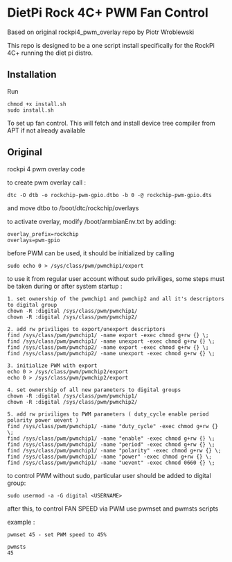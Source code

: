 # DietPi Rock 4C+ PWM Fan Control
Based on original rockpi4_pwm_overlay repo by Piotr Wroblewski

This repo is designed to be a one script install specifically for the RockPi 4C+ running the diet pi distro.

## Installation
Run

```
chmod +x install.sh
sudo install.sh
``` 

To set up fan control. This will fetch and install device tree compiler from APT if not already available

## Original
rockpi 4 pwm overlay code

to create pwm overlay call : 

    dtc -O dtb -o rockchip-pwm-gpio.dtbo -b 0 -@ rockchip-pwm-gpio.dts

and move dtbo to /boot/dtc/rockchip/overlays

to activate overlay, modify /boot/armbianEnv.txt by adding: 

    overlay_prefix=rockchip
    overlays=pwm-gpio
  
before PWM can be used, it should be initialized by calling 

    sudo echo 0 > /sys/class/pwm/pwmchip1/export

to use it from regular user account without sudo priviliges, some steps must be taken during or after system startup : 

    1. set ownership of the pwmchip1 and pwmchip2 and all it's descriptors to digital group
    chown -R :digital /sys/class/pwm/pwmchip1/
    chown -R :digital /sys/class/pwm/pwmchip2/
    
    2. add rw priviliges to export/unexport descriptors
    find /sys/class/pwm/pwmchip1/ -name export -exec chmod g+rw {} \;
    find /sys/class/pwm/pwmchip1/ -name unexport -exec chmod g+rw {} \;
    find /sys/class/pwm/pwmchip2/ -name export -exec chmod g+rw {} \;
    find /sys/class/pwm/pwmchip2/ -name unexport -exec chmod g+rw {} \;
    
    3. initialize PWM with export
    echo 0 > /sys/class/pwm/pwmchip2/export
    echo 0 > /sys/class/pwm/pwmchip2/export
    
    4. set ownership of all new parameters to digital groups 
    chown -R :digital /sys/class/pwm/pwmchip1/
    chown -R :digital /sys/class/pwm/pwmchip2/
    
    5. add rw priviliges to PWM parameters ( duty_cycle enable period polarity power uevent )
    find /sys/class/pwm/pwmchip1/ -name "duty_cycle" -exec chmod g+rw {} \;
    find /sys/class/pwm/pwmchip1/ -name "enable" -exec chmod g+rw {} \;
    find /sys/class/pwm/pwmchip1/ -name "period" -exec chmod g+rw {} \;
    find /sys/class/pwm/pwmchip1/ -name "polarity" -exec chmod g+rw {} \;
    find /sys/class/pwm/pwmchip1/ -name "power" -exec chmod g+rw {} \;
    find /sys/class/pwm/pwmchip1/ -name "uevent" -exec chmod 0660 {} \;

to control PWM without sudo, particular user should be added to digital group:

    sudo usermod -a -G digital <USERNAME>

after this, to control FAN SPEED via PWM use pwmset and pwmsts scripts

example :

    pwmset 45 - set PWM speed to 45%
  
    pwmsts 
    45
